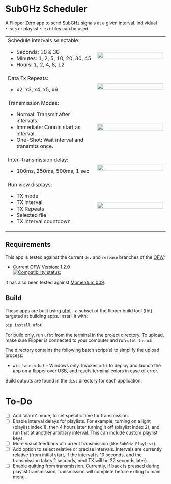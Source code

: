 # SubGHz Scheduler

A Flipper Zero app to send SubGHz signals at a given interval. Individual `*.sub` or playlist `*.txt` files can be used. 


<table style="border:0px">
  <tr style="border:0px">
    <td style="border:0px" width="25%" align="left">
    Schedule intervals selectable: <br>
     <ul>
       <li>Seconds: 10 & 30</li>
       <li>Minutes: 1, 2, 5, 10, 20, 30, 45</li>
       <li>Hours: 1, 2, 4, 8, 12</li>
     </ul>
    </td>
    <td style="border:0px" width="20%"><img src="./screenshots/v2.0/10s_x1_tx250_norm.png" width="100%"></td>
  </tr>
 <tr style="border:0px">
  <td style="border:0px" width="25%" align="left">
    Data Tx Repeats:<br>
  <ul>
  <li>x2, x3, x4, x5, x6</li>
  </ul>
  </td>
  <td style="border:0px" width="20%"><img src="./screenshots/v2.0/20min_x3_tx250_immed.png" width="100%"></td>
<tr style="border:0px">
  <td style="border:0px" width="25%" align="left">
    Transmission Modes:<br>
  <ul>
  <li>Normal: Transmit after intervals.</li>
  <li>Immediate: Counts start as interval.</li>
  <li>One-Shot: Wait interval and transmits once.</li>
  </ul>
  </td>
  <td style="border:0px" width="20%"><img src="./screenshots/v2.0/x3_tx250_oneshot.png" width="100%"></td>
 </tr>
<tr style="border:0px">
  <td style="border:0px" width="25%" align="left">
   Inter-transmission delay:<br>
   <ul>
    <li>100ms, 250ms, 500ms, 1 sec</li>
   </ul>
  </td>
   <td style="border:0px" width="20%"><img src="./screenshots/v2.0/x1_tx100_select.png" width="100%"></td>
  </tr>
  <tr style="border:0px">
  <td style="border:0px" width="25%" align="left">
   Run view displays:
    <ul>
      <li>TX mode</li>
      <li>TX interval</li>
      <li>TX Repeats</li>
      <li>Selected file</li>
      <li>TX interval countdown</li>
    </ul>
  </td>
   <td style="border:0px" width="20%"><img src="./screenshots/v2.0/a_run_view.png" width="100%"></td>
  </tr>
</table>


## Requirements

This app is tested against the current `dev` and `release` branches of the [OFW](https://github.com/flipperdevices/flipperzero-firmware):

* Current OFW Version: 1.2.0
<br>[![Compatibility status:](https://github.com/shalebridge/flipper-subghz-scheduler/actions/workflows/build.yml/badge.svg)](https://github.com/shalebridge/flipper-subghz-scheduler/actions/workflows/build.yml)

It has also been tested against [Momentum 009](https://github.com/Next-Flip/Momentum-Firmware/releases/tag/mntm-009).

## Build

These apps are built using [ufbt](https://pypi.org/project/ufbt/) - a subset of the flipper build tool (fbt) targeted at building apps. Install it with:

```bash
pip install ufbt
```

For build only, run `ufbt` from the terminal in the project directory. To upload, make sure Flipper is connected to your computer and run `ufbt launch`.

The directory contains the following batch script(s) to simplify the upload process:
* `win_launch.bat` - Windows only. Invokes `ufbt` to deploy and launch the app on a flipper over USB, and resets terminal colors in case of error.

Build outputs are found in the `dist` directory for each application.


# To-Do
- [ ] Add 'alarm' mode, to set specific time for transmission.
- [ ] Enable interval delays for playlists. For example, turning on a light (playlist index 1), then 4 hours later turning it off (playlist index 2), and run that at another arbitrary interval. This can include custom playlist keys.
- [ ] More visual feedback of current transmission (like `SubGHz Playlist`).
- [ ] Add option to select relative or precise intervals. Intervals are currently relative (from initial start, if the interval is 10 seconds, and the transmission takes 2 seconds, next TX will be 22 seconds later).
- [ ] Enable quitting from transmission. Currently, if back is pressed during playlist transmission, transmission will complete before exiting to main menu.